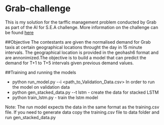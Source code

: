 # Grab-challenge
This is my solution for the tarffic management problem conducted by Grab as part of the AI for S.E.A challenge. More information on the challenge can be
found [here](https://www.aiforsea.com/traffic-management)

##Objective
The contestants are given the normalised demand for Grab taxis at certain geographical locations throught the day in 15 minute intervals. The geographical location is provided in the geohash6 format and are annonimized.The objective is to build a model that can predict the demand for T+1 to T+5 intervals given previous demand values.


##Training and running the models

*  python run_model.py  --i <path_to_Validation_Data.csv>    In order to run the model on validation data
*  python gen_stacked_data.py --t lstm   - create the data for stacked LSTM 
*  python train_lstm.py  - train the lstm model

Note: The run model expects the data in the same format as the training.csv file. If you need to generate data copy the training.csv file to data folder and run gen_stacked_data.py